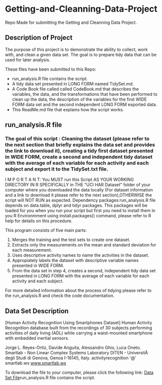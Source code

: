# Getting-and-Cleanning-Data-Project
Repo Made for submitting the Getting and Cleanning Data Project.

## Description of Project
The purpose of this project is to demonstrate the ability to collect, work with, and clean a given data set. The goal is to prepare tidy data that can be used for later analysis.

These files have been submitted to this Repo:

* run_analysis.R file contains the script.
* A tidy data set presented in LONG FORM named TidySet.md.
* A Code Book file called called CodeBook.md that describes the variables, the data, and the transformations that have been performed to clean up the data, the description of the variables for the first WIDE FORM data set and the second independent LONG FORM exported data.
* This ReadMe.md file that explains how the script works.

## run_analysis.R file

### The goal of this script : Cleaning the dataset (please refer to the next section that briefly explains the data set and provides the link to download it), creating a tidy first dataset presented in WIDE FORM, create a second and independent tidy dataset with the average of each variable for each activity and each subject and export it to the TidySet.txt file.

I M P O R T A N T: You MUST run this Script AS YOUR WORKING DIRECTORY IN R SPECIFICALLY in THE "UCI HAR Dataset" folder of your computer where you downloaded the data locally (For dataset information and a link to download it please refer to the next section),OTHERWISE the script will NOT RUN as expected.
Dependency packages:run_analysis.R file depends on data.table, dplyr and tidyr packages. This packages will be loaded for you when you run your script but first you need to install them in you R Environmment using install.packages() command, please refer to R help for details on this procedure.

This program consists of five main parts:

1. Merges the training and the test sets to create one dataset.
2. Extracts only the measurements on the mean and standard deviation for each measurement.
3. Uses descriptive activity names to name the activities in the dataset.
4. Appropiately labels the dataset with descriptive variable names presented in WIDE FORM.
5. From the data set in step 4, creates a second, independent tidy data set presented in LONG FORM with the average of each variable for each activity and each subject.

For more detailed information about the process of tidying please refer to the run_analysis.R and check the code documentation.

## Data Set Description

[Human Activity Recognition Using Smartphones Dataset]
Human Activity Recognition database built from the recordings of 30 subjects performing activities of daily living (ADL) while carrying a waist-mounted smartphone with embedded inertial sensors.

Jorge L. Reyes-Ortiz, Davide Anguita, Alessandro Ghio, Luca Oneto.
Smartlab - Non Linear Complex Systems Laboratory
DITEN - UniversitÃ  degli Studi di Genova, Genoa I-16145, Italy.
activityrecognition '@' smartlab.ws
www.smartlab.ws

To download the file to your computer, please click the following link:
[Data Set File](http://archive.ics.uci.edu/ml/machine-learning-databases/00240/UCI%20HAR%20Dataset.zip)run_analysis.R file contains the script.
